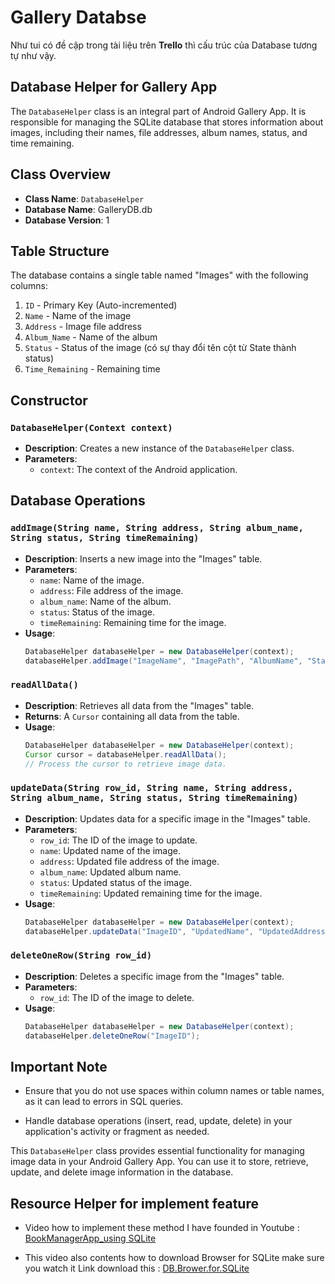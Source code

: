 # Gallery Databse 
Như tui có đề cập trong tài liệu trên **Trello** thì cấu trúc của Database tương tự như vậy.

## Database Helper for Gallery App

The `DatabaseHelper` class is an integral part of Android Gallery App. It is responsible for managing the SQLite database that stores information about images, including their names, file addresses, album names, status, and time remaining. 

## Class Overview

- **Class Name**: `DatabaseHelper`
- **Database Name**: GalleryDB.db
- **Database Version**: 1

## Table Structure

The database contains a single table named "Images" with the following columns:

1. `ID` - Primary Key (Auto-incremented)
2. `Name` - Name of the image
3. `Address` - Image file address
4. `Album_Name` - Name of the album
5. `Status` - Status of the image (có sự thay đổi tên cột từ State thành status)
6. `Time_Remaining` - Remaining time

## Constructor

### `DatabaseHelper(Context context)`

- **Description**: Creates a new instance of the `DatabaseHelper` class.
- **Parameters**:
  - `context`: The context of the Android application.

## Database Operations

### `addImage(String name, String address, String album_name, String status, String timeRemaining)`

- **Description**: Inserts a new image into the "Images" table.
- **Parameters**:
  - `name`: Name of the image.
  - `address`: File address of the image.
  - `album_name`: Name of the album.
  - `status`: Status of the image.
  - `timeRemaining`: Remaining time for the image.
- **Usage**:
  ```java
  DatabaseHelper databaseHelper = new DatabaseHelper(context);
  databaseHelper.addImage("ImageName", "ImagePath", "AlbumName", "Status", "TimeRemaining");
  ```

### `readAllData()`

- **Description**: Retrieves all data from the "Images" table.
- **Returns**: A `Cursor` containing all data from the table.
- **Usage**:
  ```java
  DatabaseHelper databaseHelper = new DatabaseHelper(context);
  Cursor cursor = databaseHelper.readAllData();
  // Process the cursor to retrieve image data.
  ```

### `updateData(String row_id, String name, String address, String album_name, String status, String timeRemaining)`

- **Description**: Updates data for a specific image in the "Images" table.
- **Parameters**:
  - `row_id`: The ID of the image to update.
  - `name`: Updated name of the image.
  - `address`: Updated file address of the image.
  - `album_name`: Updated album name.
  - `status`: Updated status of the image.
  - `timeRemaining`: Updated remaining time for the image.
- **Usage**:
  ```java
  DatabaseHelper databaseHelper = new DatabaseHelper(context);
  databaseHelper.updateData("ImageID", "UpdatedName", "UpdatedAddress", "UpdatedAlbumName", "UpdatedStatus", "UpdatedTimeRemaining");
  ```

### `deleteOneRow(String row_id)`

- **Description**: Deletes a specific image from the "Images" table.
- **Parameters**:
  - `row_id`: The ID of the image to delete.
- **Usage**:
  ```java
  DatabaseHelper databaseHelper = new DatabaseHelper(context);
  databaseHelper.deleteOneRow("ImageID");
  ```

## Important Note

- Ensure that you do not use spaces within column names or table names, as it can lead to errors in SQL queries.

- Handle database operations (insert, read, update, delete) in your application's activity or fragment as needed.

This `DatabaseHelper` class provides essential functionality for managing image data in your Android Gallery App. You can use it to store, retrieve, update, and delete image information in the database.

## Resource Helper for implement feature
- Video how to implement these method I have founded in Youtube :
[BookManagerApp_using SQLite](https://www.youtube.com/watch?v=J-CP7g_GwpI&list=PLSrm9z4zp4mGK0g_0_jxYGgg3os9tqRUQ&index=6)

- This video also contents how to download Browser for SQLite make sure you watch it
Link download this : [DB.Brower.for.SQLite](https://sqlitebrowser.org/)